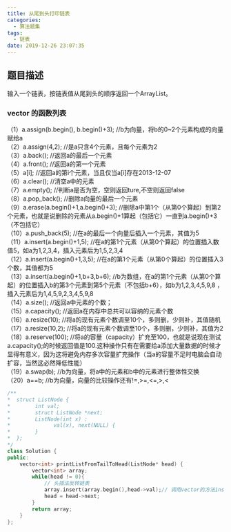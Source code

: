 ```yaml
---
title: 从尾到头打印链表
categories:
  - 算法题集
tags:
  - 链表
date: 2019-12-26 23:07:35
---
```

## 题目描述
输入一个链表，按链表值从尾到头的顺序返回一个ArrayList。
### vector 的函数列表
（1）a.assign(b.begin(), b.begin()+3); //b为向量，将b的0~2个元素构成的向量赋给a  
（2）a.assign(4,2); //是a只含4个元素，且每个元素为2  
（3）a.back(); //返回a的最后一个元素  
（4）a.front(); //返回a的第一个元素  
（5）a[i]; //返回a的第i个元素，当且仅当a[i]存在2013-12-07  
（6）a.clear(); //清空a中的元素  
（7）a.empty(); //判断a是否为空，空则返回ture,不空则返回false  
（8）a.pop_back(); //删除a向量的最后一个元素  
（9）a.erase(a.begin()+1,a.begin()+3); //删除a中第1个（从第0个算起）到第2个元素，也就是说删除的元素从a.begin()+1算起（包括它）一直到a.begin()+3（不包括它）  
（10）a.push_back(5); //在a的最后一个向量后插入一个元素，其值为5  
（11）a.insert(a.begin()+1,5); //在a的第1个元素（从第0个算起）的位置插入数值5，如a为1,2,3,4，插入元素后为1,5,2,3,4  
（12）a.insert(a.begin()+1,3,5); //在a的第1个元素（从第0个算起）的位置插入3个数，其值都为5  
（13）a.insert(a.begin()+1,b+3,b+6); //b为数组，在a的第1个元素（从第0个算起）的位置插入b的第3个元素到第5个元素（不包括b+6），如b为1,2,3,4,5,9,8         ，插入元素后为1,4,5,9,2,3,4,5,9,8  
（14）a.size(); //返回a中元素的个数；  
（15）a.capacity(); //返回a在内存中总共可以容纳的元素个数  
（16）a.resize(10); //将a的现有元素个数调至10个，多则删，少则补，其值随机  
（17）a.resize(10,2); //将a的现有元素个数调至10个，多则删，少则补，其值为2  
（18）a.reserve(100); //将a的容量（capacity）扩充至100，也就是说现在测试a.capacity();的时候返回值是100.这种操作只有在需要给a添加大量数据的时候才         显得有意义，因为这将避免内存多次容量扩充操作（当a的容量不足时电脑会自动扩容，当然这必然降低性能）   
（19）a.swap(b); //b为向量，将a中的元素和b中的元素进行整体性交换  
（20）a==b; //b为向量，向量的比较操作还有!=,>=,<=,>,<  
```c++ 
/**
*  struct ListNode {
*        int val;
*        struct ListNode *next;
*        ListNode(int x) :
*              val(x), next(NULL) {
*        }
*  };
*/
class Solution {
public:
    vector<int> printListFromTailToHead(ListNode* head) {
        vector<int> array;
        while(head != 0){
            // 头插法反转链表
            array.insert(array.begin(),head->val);// 调用vector的方法insert，将目标节点插入到vector头节点之前
            head = head->next;
        }
        return array;
    }
};
```